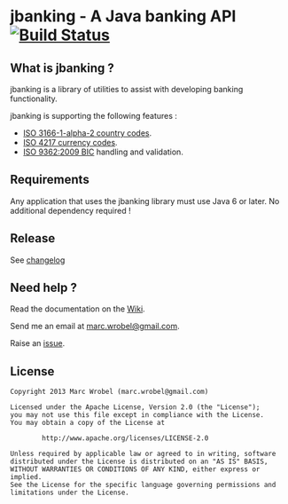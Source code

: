 # jbanking - A Java banking API [![Build Status](https://buildhive.cloudbees.com/job/marcwrobel/job/jbanking/badge/icon)](https://buildhive.cloudbees.com/job/marcwrobel/job/jbanking/)

## What is jbanking ?
jbanking is a library of utilities to assist with developing banking functionality.

jbanking is supporting the following features :
* [ISO 3166-1-alpha-2 country codes](http://wikipedia.org/wiki/ISO_3166-1_alpha-2).
* [ISO 4217 currency codes](http://wikipedia.org/wiki/ISO_4217).
* [ISO 9362:2009 BIC](http://wikipedia.org/wiki/Bank_Identifier_Code) handling and validation.


## Requirements
Any application that uses the jbanking library must use Java 6 or later. No additional dependency required !


## Release
See [changelog](https://github.com/marcwrobel/jbanking/wiki/Changelog)


## Need help ?
Read the documentation on the [Wiki](https://github.com/marcwrobel/jbanking/wiki).

Send me an email at marc.wrobel@gmail.com.

Raise an [issue](https://github.com/marcwrobel/jbanking/issues?sort=created&direction=desc&state=open).


## License
    Copyright 2013 Marc Wrobel (marc.wrobel@gmail.com)

    Licensed under the Apache License, Version 2.0 (the "License");
    you may not use this file except in compliance with the License.
    You may obtain a copy of the License at

            http://www.apache.org/licenses/LICENSE-2.0

    Unless required by applicable law or agreed to in writing, software
    distributed under the License is distributed on an "AS IS" BASIS,
    WITHOUT WARRANTIES OR CONDITIONS OF ANY KIND, either express or implied.
    See the License for the specific language governing permissions and
    limitations under the License.

